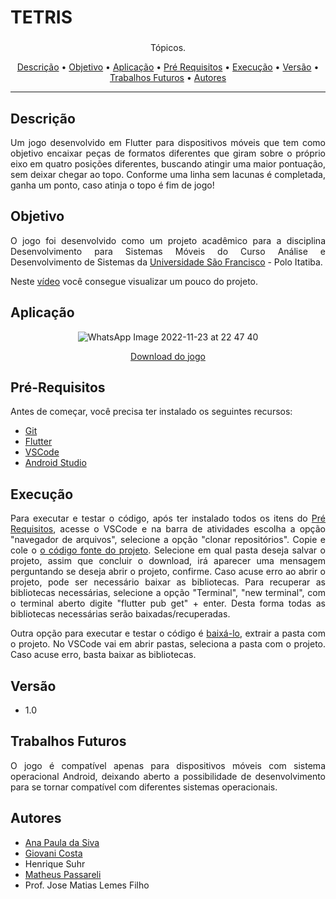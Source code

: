 
<h1>TETRIS</h1>

### 

<p align="center">Tópicos.</p>

<p align="center">
 <a href="#descrição">Descrição</a> •
 <a href="#objetivo">Objetivo</a> •
 <a href="#aplicação">Aplicação</a> •
 <a href="#pré-requisitos">Pré Requisitos</a> •
 <a href="#execução">Execução</a> •
 <a href="#versão">Versão</a> •
 <a href="#trabalhos-futuros">Trabalhos Futuros</a> •
 <a href="#autores">Autores</a>
</p>

---

## Descrição 

<div align="justify">
 
Um jogo desenvolvido em Flutter para dispositivos móveis que tem como objetivo encaixar peças de formatos diferentes que giram sobre o próprio eixo em quatro posições diferentes, buscando atingir uma maior pontuação, sem deixar chegar ao topo. Conforme uma linha sem lacunas é completada, ganha um ponto, caso atinja o topo é fim de jogo!

 </div>
 
## Objetivo 

<div align="justify">
 
O jogo foi desenvolvido como um projeto acadêmico para a disciplina Desenvolvimento para Sistemas Móveis do Curso Análise e Desenvolvimento de Sistemas da [Universidade São Francisco](https://www.usf.edu.br/) - Polo Itatiba. 
 
Neste [vídeo](https://youtu.be/Ff1SFZL5ruQ) você consegue visualizar um pouco do projeto. 


 </div>
 
 ## Aplicação

<div align="center">
 
![WhatsApp Image 2022-11-23 at 22 47 40](https://user-images.githubusercontent.com/102265424/204059974-bf1ae3cb-013a-4d8e-9e20-51904cdb04bb.jpeg)
 
 </div>

<div align="center">
 
 [Download do jogo](https://github.com/GiovaniCosta44/tetrisFlutter/commit/f729c90a4a2bc2684050498f0c91e1a94e6371e6)
 
</div>

 

## Pré-Requisitos 

Antes de começar, você precisa ter instalado os seguintes recursos: 

+ [Git](https://git-scm.com/download/win)
+ [Flutter](https://docs.flutter.dev/get-started/install/windows#get-the-flutter-sdk)
+ [VSCode](https://code.visualstudio.com/download)
+ [Android Studio](https://developer.android.com/studio)


## Execução

<div align="justify">
 
Para executar e testar o código, após ter instalado todos os itens do <a href="#pré-requisitos">Pré Requisitos</a>, acesse o VSCode e na barra de atividades escolha a opção "navegador de arquivos", selecione a opção "clonar repositórios". Copie e cole o [o código fonte do projeto](https://github.com/GiovaniCosta44/tetrisFlutter). Selecione em qual pasta deseja salvar o projeto, assim que concluir o download, irá aparecer uma mensagem perguntando se deseja abrir o projeto, confirme. Caso acuse erro ao abrir o projeto, pode ser necessário baixar as bibliotecas. Para recuperar as bibliotecas necessárias, selecione a opção "Terminal", "new terminal", com o terminal aberto digite "flutter pub get" + enter. Desta forma todas as bibliotecas necessárias serão baixadas/recuperadas.
 
Outra opção para executar e testar o código é [baixá-lo](https://github.com/GiovaniCosta44/tetrisFlutter/archive/refs/heads/main.zip), extrair a pasta com o projeto. No VSCode vai em abrir pastas, seleciona a pasta com o projeto. Caso acuse erro, basta baixar as bibliotecas.


</div>

## Versão

+ 1.0

## Trabalhos Futuros

<div align="justify">
 
O jogo é compatível apenas para dispositivos móveis com sistema operacional Android, deixando aberto a possibilidade de desenvolvimento para se tornar compatível com diferentes sistemas operacionais.

 </div>
 
## Autores

+ [Ana Paula da Siva](https://github.com/anaps28)
+ [Giovani Costa](https://github.com/GiovaniCosta44)
+ Henrique Suhr
+ [Matheus Passareli](https://github.com/MatheusPassareli) 
+ Prof. Jose Matias Lemes Filho 
